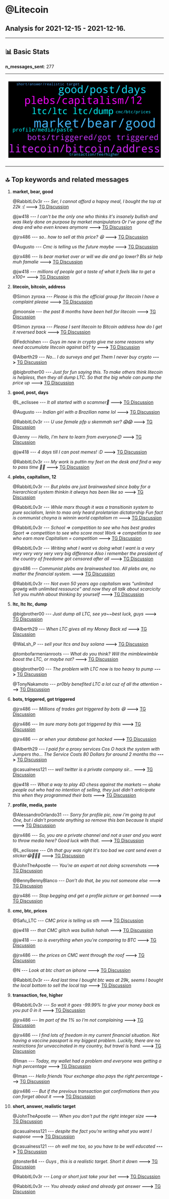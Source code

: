 # **@Litecoin**
 ## Analysis for **2021-12-15** - **2021-12-16**.

---

## 📊 **Basic Stats**

**n_messages_sent**: 277

---
![wordcloud](Litecoin_1Days_wordcloud.png)

---


## 🔝 **Top keywords and related messages**

1. **market, bear, good**

    @RabbitL0v3r --- *Ser, I cannot afford a hapoy meal, I bought the top at 22k :(* **--->** [TG Discussion](https://t.me/Litecoin/2030479)

    @jw418 --- *I can't be the only one who thinks it's insanely bullish and was likely done on purpose by market manipulators  Or I've gone off the deep end who even knows anymore* **--->** [TG Discussion](https://t.me/Litecoin/2030566)

    @jrx486 --- *so.. how to sell at this price? 😆* **--->** [TG Discussion](https://t.me/Litecoin/2030270)

    @Augusto --- *Cmc is telling us the future maybe* **--->** [TG Discussion](https://t.me/Litecoin/2030194)

    @jrx486 --- *Is bear market over or will we die and go lower? Bls sir help muh famalie* **--->** [TG Discussion](https://t.me/Litecoin/2030551)

    @jw418 --- *millions of people got a taste of what it feels like to get a x100+* **--->** [TG Discussion](https://t.me/Litecoin/2030558)

2. **litecoin, bitcoin, address**

    @Simon zyroxa --- *Please is this the official group for litecoin I have a complaint please* **--->** [TG Discussion](https://t.me/Litecoin/2030290)

    @moonsie --- *the past 8 months have been hell for litecoin* **--->** [TG Discussion](https://t.me/Litecoin/2030749)

    @Simon zyroxa --- *Please I sent litecoin to Bitcoin address how do I get it reversed back* **--->** [TG Discussion](https://t.me/Litecoin/2030299)

    @Fedchishen --- *Guys im new in crypto give me some reasons why need accumulate litecoin against bit? ty* **--->** [TG Discussion](https://t.me/Litecoin/2030589)

    @Alberth29 --- *No... I do surveys and get Them I never buy crypto* **--->** [TG Discussion](https://t.me/Litecoin/2030424)

    @bigbrother00 --- *Just for fun saying this. To make others think litecoin is helpless, then they all dump LTC. So that the big whale can pump the price up* **--->** [TG Discussion](https://t.me/Litecoin/2031156)

3. **good, post, days**

    @L_eclissee --- *It all started with a scammer🤣* **--->** [TG Discussion](https://t.me/Litecoin/2031010)

    @Augusto --- *Indian girl with a Brazilian name lol* **--->** [TG Discussion](https://t.me/Litecoin/2030737)

    @RabbitL0v3r --- *U use female pfp u skemmah ser? 😱😱* **--->** [TG Discussion](https://t.me/Litecoin/2030931)

    @Jenny --- *Hello, I'm here to learn from everyone😊* **--->** [TG Discussion](https://t.me/Litecoin/2030672)

    @jw418 --- *4 days till I can post memes! :D* **--->** [TG Discussion](https://t.me/Litecoin/2030683)

    @RabbitL0v3r --- *My work is puttin my feet on the desk and find a way to pass time 🤷‍♀️* **--->** [TG Discussion](https://t.me/Litecoin/2031007)

4. **plebs, capitalism, 12**

    @RabbitL0v3r --- *But plebs are just brainwashed since baby for a hierarchical system thinkin it always has been like so* **--->** [TG Discussion](https://t.me/Litecoin/2030935)

    @RabbitL0v3r --- *While marx though it was a transitionin system to pure socialism, lenin to mao only heard proletarian dictatorship  Fun fact is communist choyna is winnin world capitalism rn* **--->** [TG Discussion](https://t.me/Litecoin/2030952)

    @RabbitL0v3r --- *School => competition to see who has best grades Sport => competition to see who score most Work => competition to see who earn more Capitalism = competition* **--->** [TG Discussion](https://t.me/Litecoin/2030987)

    @RabbitL0v3r --- *Writing what I want vs doing what I want is a very very very very very very big difference Also i remember the president of the country of freedome got censored after all* **--->** [TG Discussion](https://t.me/Litecoin/2030958)

    @jrx486 --- *Communist plebs are brainwashed too. All plebs are, no matter the financial system.* **--->** [TG Discussion](https://t.me/Litecoin/2030947)

    @RabbitL0v3r --- *Not even 50 years ago capitalism was "unlimited growtg with unlimited ressource" and now they all talk about scarcicity Tell you muhhh about thinking by yourself* **--->** [TG Discussion](https://t.me/Litecoin/2030999)

5. **ltc, ltc ltc, dump**

    @bigbrother00 --- *Just dump all LTC, see ya~~best luck, guys* **--->** [TG Discussion](https://t.me/Litecoin/2031147)

    @Alberth29 --- *When LTC gives all my Money Back xd* **--->** [TG Discussion](https://t.me/Litecoin/2030416)

    @WaLsh_P --- *sell your ltcs and buy solana* **--->** [TG Discussion](https://t.me/Litecoin/2030395)

    @tombofarmenianroots --- *What do you think?  Will the mimblewimble boost the LTC, or maybe not?* **--->** [TG Discussion](https://t.me/Litecoin/2030828)

    @bigbrother00 --- *The problem with LTC now is too heavy to pump* **--->** [TG Discussion](https://t.me/Litecoin/2031157)

    @TonyNakamoto --- *pr0bly benefited LTC a lot cuz of all the attention* **--->** [TG Discussion](https://t.me/Litecoin/2030822)

6. **bots, triggered, got triggered**

    @jrx486 --- *Millions of trades got triggered by bots 😆* **--->** [TG Discussion](https://t.me/Litecoin/2030559)

    @jrx486 --- *Im sure many bots got triggered by this* **--->** [TG Discussion](https://t.me/Litecoin/2030406)

    @jrx486 --- *or when your database got hacked* **--->** [TG Discussion](https://t.me/Litecoin/2030248)

    @Alberth29 --- *I paid for a proxy services Cos O hack the system with Jumpers tho... The Service Costs 80 Dollars for around 2 months tho* **--->** [TG Discussion](https://t.me/Litecoin/2030430)

    @casualness121 --- *well twitter is a private company sir...* **--->** [TG Discussion](https://t.me/Litecoin/2030960)

    @jw418 --- *What a way to play 4D chess against the markets — shake people out who had no intention of selling, they just didn't anticipate this when they programmed their bots* **--->** [TG Discussion](https://t.me/Litecoin/2030565)

7. **profile, media, paste**

    @AlessandroOrlando31 --- *Sorry for profile pic, now i'm going to put One, but i didn't promote anything so remove this ban because Is stupid* **--->** [TG Discussion](https://t.me/Litecoin/2030130)

    @jrx486 --- *So, you are a private channel and not a user and you want to throw media here? Good luck with that.* **--->** [TG Discussion](https://t.me/Litecoin/2030923)

    @L_eclissee --- *Oh that guy was right It's too bad we cant send even a sticker😂🤦🏻‍♀* **--->** [TG Discussion](https://t.me/Litecoin/2031079)

    @JohnTheApostle --- *You're an expert at not doing screenshots* **--->** [TG Discussion](https://t.me/Litecoin/2030281)

    @BennyBennyBlanco --- *Don’t do that, be you not someone else* **--->** [TG Discussion](https://t.me/Litecoin/2030138)

    @jrx486 --- *Stop begging and get a profile picture or get banned* **--->** [TG Discussion](https://t.me/Litecoin/2031052)

8. **cmc, btc, prices**

    @Safu_LTC --- *CMC price is telling us sth* **--->** [TG Discussion](https://t.me/Litecoin/2030192)

    @jw418 --- *that CMC glitch was bullish hahah* **--->** [TG Discussion](https://t.me/Litecoin/2030557)

    @jw418 --- *so is everything when you're comparing to BTC* **--->** [TG Discussion](https://t.me/Litecoin/2030554)

    @jrx486 --- *the prices on CMC went through the roof* **--->** [TG Discussion](https://t.me/Litecoin/2030277)

    @N --- *Look at btc chart on iphone* **--->** [TG Discussion](https://t.me/Litecoin/2030209)

    @RabbitL0v3r --- *And last time I bought btc was at 29k, seems I bought the local bottom to sell the local top* **--->** [TG Discussion](https://t.me/Litecoin/2030664)

9. **transaction, fee, higher**

    @RabbitL0v3r --- *So wait it goes -99.99% to give your money back as you put 0 in it* **--->** [TG Discussion](https://t.me/Litecoin/2030427)

    @jrx486 --- *Im part of the 1% so I’m not complaining* **--->** [TG Discussion](https://t.me/Litecoin/2030998)

    @jrx486 --- *I find lots of freedom in my current financial situation. Not having a vaccine passport is my biggest problem. Luckily, there are no restrictions for unvaccinated in my country, but travel is hard.* **--->** [TG Discussion](https://t.me/Litecoin/2031003)

    @Iman --- *Today, my wallet had a problem and everyone was getting a high percentage* **--->** [TG Discussion](https://t.me/Litecoin/2030533)

    @Iman --- *Hello friends Your exchange also pays the right percentage* **--->** [TG Discussion](https://t.me/Litecoin/2030473)

    @jrx486 --- *But if the previous transaction got confirmations then you can forget about it* **--->** [TG Discussion](https://t.me/Litecoin/2030308)

10. **short, answer, realistic target**

    @JohnTheApostle --- *When you don't put the right integer size* **--->** [TG Discussion](https://t.me/Litecoin/2030246)

    @casualness121 --- *despite the fact you're writing what you want I suppose* **--->** [TG Discussion](https://t.me/Litecoin/2030956)

    @casualness121 --- *oh well me too, so you have to be well educated* **--->** [TG Discussion](https://t.me/Litecoin/2030982)

    @tonster84 --- *Guys , this is a realistic target. Short it down* **--->** [TG Discussion](https://t.me/Litecoin/2031022)

    @RabbitL0v3r --- *Long or short just take your bet* **--->** [TG Discussion](https://t.me/Litecoin/2030596)

    @RabbitL0v3r --- *You already asked and already got answer* **--->** [TG Discussion](https://t.me/Litecoin/2030383)

